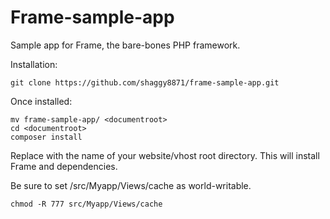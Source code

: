 Frame-sample-app
================

Sample app for Frame, the bare-bones PHP framework.

Installation:
```
git clone https://github.com/shaggy8871/frame-sample-app.git
```

Once installed:

```
mv frame-sample-app/ <documentroot>
cd <documentroot>
composer install
```

Replace <documentroot> with the name of your website/vhost root directory. This will install Frame and dependencies.

Be sure to set /src/Myapp/Views/cache as world-writable.

```
chmod -R 777 src/Myapp/Views/cache
```
